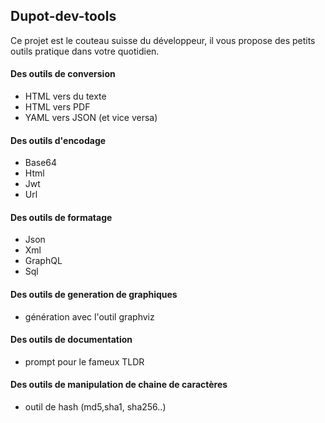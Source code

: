 ## Dupot-dev-tools

Ce projet est le couteau suisse du développeur, il vous propose des petits outils pratique dans votre quotidien.

#### Des outils de conversion

- HTML vers du texte
- HTML vers PDF
- YAML vers JSON (et vice versa)

#### Des outils d'encodage

- Base64
- Html
- Jwt
- Url

#### Des outils de formatage

- Json
- Xml
- GraphQL
- Sql

#### Des outils de generation de graphiques

- génération avec l'outil graphviz

#### Des outils de documentation

- prompt pour le fameux TLDR

#### Des outils de manipulation de chaine de caractères

- outil de hash (md5,sha1, sha256..)